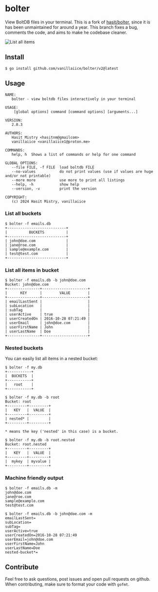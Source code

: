 # bolter

View BoltDB files in your terminal.
This is a fork of [hasit/bolter](https://github.com/hasit/bolter), since it is has been unmaintained for around a year.
This branch fixes a bug, comments the code, and aims to make he codebase cleaner.

![List all items](assets/viewbucket.gif)

## Install

```
$ go install github.com/vanillaiice/bolter/v2@latest
```

## Usage

```
NAME:
   bolter - view boltdb files interactively in your terminal

USAGE:
    [global options] command [command options] [arguments...]

VERSION:
   2.0.3

AUTHORS:
   Hasit Mistry <hasitnm@gmailcom>
   vanillaiice <vanillaiice1@proton.me>

COMMANDS:
   help, h  Shows a list of commands or help for one command

GLOBAL OPTIONS:
   --file FILE, -f FILE  load boltdb FILE
   --no-values           do not print values (use if values are huge and/or not printable)
   --more more           use more to print all listings
   --help, -h            show help
   --version, -v         print the version

COPYRIGHT:
   (c) 2024 Hasit Mistry, vanillaiice
```

### List all buckets

```
$ bolter -f emails.db
+---------------------------+
|          BUCKETS          |
+---------------------------+
| john@doe.com              |
| jane@roe.com              |
| sample@example.com        |
| test@test.com             |
+---------------------------+
```

### List all items in bucket

```
$ bolter -f emails.db -b john@doe.com
Bucket: john@doe.com
+---------------+---------------------+
|      KEY      |        VALUE        |
+---------------+---------------------+
| emailLastSent |                     |
| subLocation   |                     |
| subTag        |                     |
| userActive    | true                |
| userCreatedOn | 2016-10-28 07:21:49 |
| userEmail     | john@doe.com        |
| userFirstName | John                |
| userLastName  | Doe                 |
+---------------+---------------------+
```

### Nested buckets

You can easily list all items in a nested bucket:

```
$ bolter -f my.db
+-----------+
|  BUCKETS  |
+-----------+
|   root    |
+-----------+

$ bolter -f my.db -b root
Bucket: root
+---------+---------+
|   KEY   |  VALUE  |
+---------+---------+
| nested* |         |
+---------+---------+

* means the key ('nested' in this case) is a bucket.

$ bolter -f my.db -b root.nested
Bucket: root.nested
+---------+---------+
|   KEY   |  VALUE  |
+---------+---------+
|  mykey  | myvalue |
+---------+---------+
```

### Machine friendly output

```
$ bolter -f emails.db -m
john@doe.com
jane@roe.com
sample@example.com
test@test.com

$ bolter -f emails.db -b john@doe.com -m
emailLastSent=
subLocation=
subTag=
userActive=true
userCreatedOn=2016-10-28 07:21:49
userEmail=john@doe.com
userFirstName=John
userLastName=Doe
nested-bucket*=
```

## Contribute

Feel free to ask questions, post issues and open pull requests on github.
When contributing, make sure to format your code with `gofmt`.
